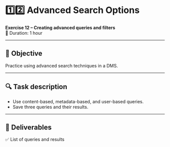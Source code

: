 # 1️⃣2️⃣ Advanced Search Options

**Exercise 12 – Creating advanced queries and filters**  
📅 Duration: 1 hour

---

## 🎯 Objective

Practice using advanced search techniques in a DMS.

---

## 🔍 Task description

- Use content-based, metadata-based, and user-based queries.
- Save three queries and their results.

---

## 📄 Deliverables

✅ List of queries and results